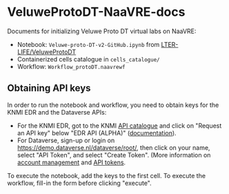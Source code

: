 # VeluweProtoDT-NaaVRE-docs

Documents for initializing Veluwe Proto DT virtual labs on NaaVRE:

- Notebook: `Veluwe-proto-DT-v2-GitHub.ipynb` from [LTER-LIFE/VeluweProtoDT](https://github.com/LTER-LIFE/VeluweProtoDT/blob/8dad5614e8894b68f19627af338ee04d014ee667/Jupyter/Veluwe-proto-DT-v2-GitHub.ipynb)
- Containerized cells catalogue in `cells_catalogue/`
- Workflow: `Workflow_protoDT.naavrewf`


## Obtaining API keys

In order to run the notebook and workflow, you need to obtain keys for the KNMI EDR and the Dataverse APIs:

- For the KNMI EDR, got to the KNMI [API catalogue](https://developer.dataplatform.knmi.nl/apis) and click on "Request an API key" below "EDR API (ALPHA)" ([documentation](https://developer.dataplatform.knmi.nl/open-data-api#token)).
- For Dataverse, sign-up or login on <https://demo.dataverse.nl/dataverse/root/>, then click on your name, select "API Token", and select "Create Token". (More information on [account management](https://guides.dataverse.org/en/5.10.1/user/account.html) and [API tokens](https://guides.dataverse.org/en/5.10.1/api/auth.html).

To execute the notebook, add the keys to the first cell. To execute the workflow, fill-in the form before clicking "execute".
